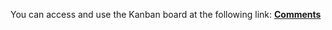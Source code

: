 You can access and use the Kanban board at the following link: **[Comments](https://mukush11.github.io/JS---Comments/)**
